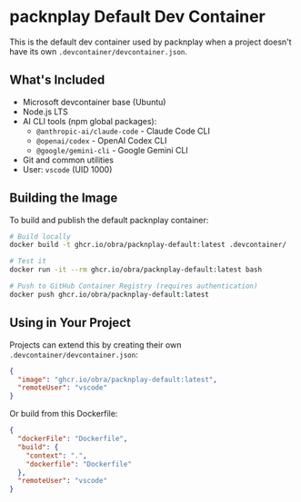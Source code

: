# packnplay Default Dev Container

This is the default dev container used by packnplay when a project doesn't have its own `.devcontainer/devcontainer.json`.

## What's Included

- Microsoft devcontainer base (Ubuntu)
- Node.js LTS
- AI CLI tools (npm global packages):
  - `@anthropic-ai/claude-code` - Claude Code CLI
  - `@openai/codex` - OpenAI Codex CLI
  - `@google/gemini-cli` - Google Gemini CLI
- Git and common utilities
- User: `vscode` (UID 1000)

## Building the Image

To build and publish the default packnplay container:

```bash
# Build locally
docker build -t ghcr.io/obra/packnplay-default:latest .devcontainer/

# Test it
docker run -it --rm ghcr.io/obra/packnplay-default:latest bash

# Push to GitHub Container Registry (requires authentication)
docker push ghcr.io/obra/packnplay-default:latest
```

## Using in Your Project

Projects can extend this by creating their own `.devcontainer/devcontainer.json`:

```json
{
  "image": "ghcr.io/obra/packnplay-default:latest",
  "remoteUser": "vscode"
}
```

Or build from this Dockerfile:

```json
{
  "dockerFile": "Dockerfile",
  "build": {
    "context": ".",
    "dockerfile": "Dockerfile"
  },
  "remoteUser": "vscode"
}
```
